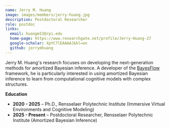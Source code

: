 ```yaml
---
name: Jerry M. Huang
image: images/members/jerry-huang.jpg
description: Postdoctoral Researcher
role: postdoc
links:
  email: huangm13@rpi.edu
  home-page: https://www.researchgate.net/profile/Jerry-Huang-27
  google-scholar: XpYC7lEAAAAJ&hl=en
  github: jerrymhuang
---
```


Jerry M. Huang's research focuses on developing the next-generation methods for amortized Bayesian inference. A developer of the [BayesFlow](https://bayesflow.org/) framework, he is particularly interested in using amortized Bayesian inference to learn from computational cognitive models with complex structures.

**Education**
- **2020 - 2025** – Ph.D., Rensselaer Polytechnic Institute (Immersive Virtual Environments and Cognitive Modeling)  
- **2025 - Present** – Postdoctoral Researcher, Rensselaer Polytechnic Institute (Amortized Bayesian Inference)
